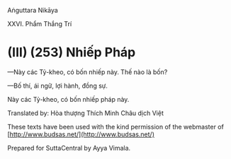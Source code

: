  

Aṅguttara Nikāya

XXVI. Phẩm Thắng Trí

# (III) (253) Nhiếp Pháp

—Này các Tỷ-kheo, có bốn nhiếp này. Thế nào là bốn?

—Bố thí, ái ngữ, lợi hành, đồng sự.

Này các Tỷ-kheo, có bốn nhiếp pháp này.

Translated by: Hòa thượng Thích Minh Châu dịch Việt

These texts have been used with the kind permission of the webmaster of [http://www.budsas.net/](http://www.budsas.net/)

Prepared for SuttaCentral by Ayya Vimala.